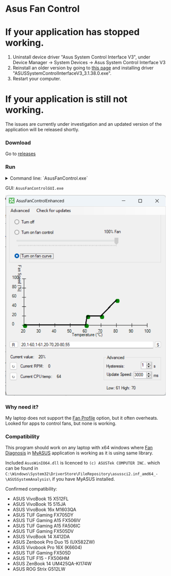 # Asus Fan Control

# If your application has stopped working.
1. Uninstall device driver "Asus System Control Interface V3", under Device Manager -> System Devices -> Asus System Control Interface V3
2. Reinstall an older version by going to [this page](https://github.com/Karmel0x/AsusFanControl/releases/) and installing driver "ASUSSystemControlInterfaceV3_3.1.38.0.exe".
3. Restart your computer.

# If your application is still not working.
The issues are currently under investigation and an updated version of the application will be released shortly.

### Download
Go to [releases](../../releases)

### Run

<details>
    <summary>Command line: `AsusFanControl.exe`</summary>
    
    AsusFanControl.exe <args>
        --get-fan-speeds
        --set-fan-speeds=0-100 (percent value, 0 for turning off test mode)
        --get-fan-count
        --get-fan-speed=fanId (comma separated)
        --set-fan-speed=fanId:0-100 (comma separated, percent value, 0 for turning off test mode)
        --get-cpu-temp
</details>

GUI: `AsusFanControlGUI.exe`  

![AsusFanControlGUI](https://github.com/Darren80/AsusFanControlEnhanced/blob/9bdf4b80158414a3258da22b16b35a36152eee8c/Screenshot%202024-05-20%20225642.png)

### Why need it?
My laptop does not support the [Fan Profile](https://github.com/Karmel0x/AsusFanControl/assets/25367564/924d990a-bf20-4b8d-bf9d-56c460174d99) option, but it often overheats. Looked for apps to control fans, but none is working.

### Compatibility
This program should work on any laptop with x64 windows where [Fan Diagnosis](https://github.com/Karmel0x/AsusFanControl/assets/25367564/7129833b-97af-4da8-9148-b71e49552ea4) in [MyASUS](https://apps.microsoft.com/store/detail/myasus/9N7R5S6B0ZZH) application is working as it is using same library.

Included `AsusWinIO64.dll` is licenced to `(c) ASUSTek COMPUTER INC.` which can be found in `C:\Windows\System32\DriverStore\FileRepository\asussci2.inf_amd64_-\ASUSSystemAnalysis\` if you have MyASUS installed.

Confirmed compatibility: 
- ASUS VivoBook 15 X512FL
- ASUS VivoBook 15 515JA
- ASUS VivoBook 16x M1603QA
- ASUS TUF Gaming FX705DY
- ASUS TUF Gaming A15 FX506IV
- ASUS TUF Gaming A15 FA506IC
- ASUS TUF Gaming FX505DV
- ASUS VivoBook 14 X412DA
- ASUS Zenbook Pro Duo 15 (UX582ZW)
- ASUS Vivobook Pro 16X (K6604)
- ASUS TUF Gaming FX505D
- ASUS TUF F15 - FX506HM
- ASUS ZenBook 14 UM425QA-KI174W
- ASUS ROG Strix G512LW
